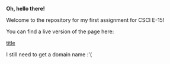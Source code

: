 **Oh, hello there!**

Welcome to the repository for my first assignment for CSCI E-15!

You can find a live version of the page here:

[title](http://104.236.90.81/)

I still need to get a domain name :'(

